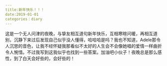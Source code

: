 ```yaml
---
title:新年快乐！！！
date:2019-01-01
categories：diary
---
```

这是一个无人问津的夜晚，与挚友相互道句新年快乐，互相寒暄问暖，再相互道别，沉静下来过后发现自己似乎没人懂得，哈哈哈是吗？我也不知道，Adele那令人沉思的音色，让我不经怀疑我那看似不太好的人生会不会像她唱的爱情一样曲折令人惋惜。不过我写到这我似乎也找到一些答案。加油吧小伙子！夜晚总是那么感性，到了白天会好些的，会好些的！

